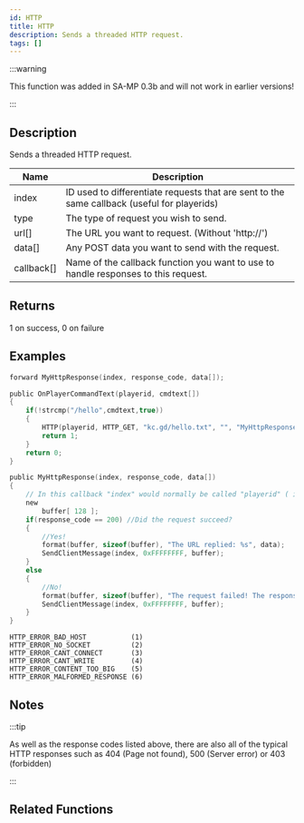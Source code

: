 ```yaml
---
id: HTTP
title: HTTP
description: Sends a threaded HTTP request.
tags: []
---
```


:::warning

This function was added in SA-MP 0.3b and will not work in earlier versions!

:::

## Description

Sends a threaded HTTP request.


| Name | Description |
|------|-------------|
|index | ID used to differentiate requests that are sent to the same callback (useful for playerids)|
|type | The type of request you wish to send.|
|url[] | The URL you want to request. (Without 'http://')|
|data[] | Any POST data you want to send with the request.|
|callback[] | Name of the callback function you want to use to handle responses to this request.|


## Returns

1 on success, 0 on failure


## Examples


```c
forward MyHttpResponse(index, response_code, data[]);

public OnPlayerCommandText(playerid, cmdtext[])
{
    if(!strcmp("/hello",cmdtext,true))
    {
        HTTP(playerid, HTTP_GET, "kc.gd/hello.txt", "", "MyHttpResponse");
        return 1;
    }
    return 0;
}

public MyHttpResponse(index, response_code, data[])
{
    // In this callback "index" would normally be called "playerid" ( if you didn't get it already:) )
    new
        buffer[ 128 ];
    if(response_code == 200) //Did the request succeed?
    {
        //Yes!
        format(buffer, sizeof(buffer), "The URL replied: %s", data);
        SendClientMessage(index, 0xFFFFFFFF, buffer);
    }
    else
    {
        //No!
        format(buffer, sizeof(buffer), "The request failed! The response code was: %d", response_code);
        SendClientMessage(index, 0xFFFFFFFF, buffer);
    }
}
```


```
HTTP_ERROR_BAD_HOST           (1)
HTTP_ERROR_NO_SOCKET          (2)
HTTP_ERROR_CANT_CONNECT       (3)
HTTP_ERROR_CANT_WRITE         (4)
HTTP_ERROR_CONTENT_TOO_BIG    (5)
HTTP_ERROR_MALFORMED_RESPONSE (6)

```


## Notes

:::tip

As well as the response codes listed above, there are also all of the typical HTTP responses such as 404 (Page not found), 500 (Server error) or 403 (forbidden)

:::


## Related Functions


